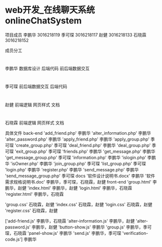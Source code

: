 # web开发_在线聊天系统 onlineChatSystem

项目成员
李鹏华 3016218119
季可琛 3016218117
赵健 3016218133
石晓霖 3016218152

成员分工
#
李鹏华 
数据库设计
后端代码
前后端数据交互

#
季可琛
前后端数据交互
后端代码

#
赵健
前端逻辑
网页样式
文档

#
石晓霖
前端逻辑
网页样式
文档

具体文件
back-end 
 'add_friend.php'            李鹏华
 'alter_information.php'     李鹏华
 'alter_password.php'        李鹏华
 'apply_friend.php'          李鹏华
 'apply_group.php'          季可琛
 'create_group.php'         季可琛
 'deal_friend.php'           李鹏华
 'deal_group.php'           季可琛
 'exit_group.php'           季可琛
 'friends.php'               李鹏华
 'get_message.php'           李鹏华
 'get_message_group.php'    季可琛
 'information.php'           李鹏华
 'islogin.php'               李鹏华
 'isOwner.php'               李鹏华
 'join_group.php'           季可琛
 'list_group.php'           季可琛
 'login.php'                 李鹏华
 'register.php'              李鹏华
 'send_message.php'          李鹏华
 'send_message_group.php'   季可琛
docs
 '软件设计说明书.docx'        李鹏华
 '软件需求规格说明书.doc'   李鹏华，季可琛，石晓霖，赵健
front-end
 'group.html'               李鹏华，赵健
 'index.html'               李鹏华，赵健
 'login.html'               李鹏华，石晓霖
 'register.html'            李鹏华，石晓霖
 
 'group.css'                石晓霖，赵健
 'index.css'                石晓霖，赵健
 'login.css'                石晓霖，赵健
 'register.css'             石晓霖，赵健
 
['add-friend.js'            李鹏华，石晓霖
 'alter-information.js'     李鹏华，赵健
 'alter-password.js'        李鹏华，赵健
 'button-show.js'           李鹏华
 'group.js'                 李鹏华，季可琛，石晓霖
 'panel-show.js'            李鹏华
 'send.js'                  李鹏华，季可琛
 'verification-code.js']    李鹏华